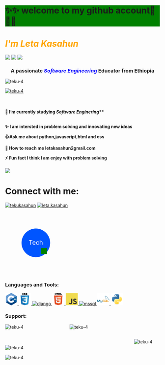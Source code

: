 

<h1 style="background-color:green;text-alignment:center"> ✨✨ welcome to my github account👋🤳🤳</h1>
<h1 align="center;"><em style="color:orange">     I'm Leta Kasahun</em></h1>
<p>
<img src="https://i.imgur.com/yourimageid.png">

<img src="https://monica.im/share/artifact?id=8CmY9jkKKNagmTqbvSpKPZ">
<img src="https://media.tenor.com/GiVLG8fDIXQAAAAM/good-day-hi.gif"></p>
<h3 align="center">A passionate <em style="color:blue">Software Engineering</em> Educator from Ethiopia</h3>

<p align="left"> <img src="https://komarev.com/ghpvc/?username=teku-4&label=Profile%20views&color=0e75b6&style=flat" alt="teku-4" /> </p>

<p align="left"> <a href="https://github.com/ryo-ma/github-profile-trophy"><img src="https://github-profile-trophy.vercel.app/?username=teku-4" alt="teku-4" /></a> </p>

<p align="left"> <a href="https://twitter.com/" target="blank"><img src="https://img.shields.io/twitter/follow/?logo=twitter&style=for-the-badge" alt="" /></a> </p>

<h4>
  🌱 I’m currently studying<em><marked> Software Enginering</marked></em>**<br><br>
  

  ✨ I am intersted in problem solving and innovating new ideas<br>
 
  👍Ask me about **python,javascript,html and css**<br>

  🌹 How to reach me **letakasahun2gmail.com**<br>

⚡ Fun fact **I think I am enjoy with problem solving**</h4>
 <p><img src="https://media.tenor.com/8N32AB5HVz0AAAAj/when-we-connect-we-thrive-thrive.gif"></p>

<h1 align="left"><strong>Connect with me:</strong></h1>
<p align="left">
<a href="https://linkedin.com/in/tekukasahun" target="blank"><img align="center" src="https://raw.githubusercontent.com/rahuldkjain/github-profile-readme-generator/master/src/images/icons/Social/linked-in-alt.svg" alt="tekukasahun" height="30" width="40" /></a>
<a href="https://instagram.com/leta.kasahun" target="blank"><img align="center" src="https://raw.githubusercontent.com/rahuldkjain/github-profile-readme-generator/master/src/images/icons/Social/instagram.svg" alt="leta.kasahun" height="30" width="40" /></a>
</p>
<p><svg width="200" height="200" viewBox="0 0 200 200" xmlns="http://www.w3.org/2000/svg">
  <circle cx="100" cy="100" r="40" fill="blue">
    <animate attributeName="r" from="40" to="60" dur="0.5s" begin="0s" repeatCount="indefinite" />
    <animate attributeName="fill" from="blue" to="cyan" dur="0.5s" begin="0s" repeatCount="indefinite" />
  </circle>
  <rect x="90" y="90" width="20" height="20" fill="green">
    <animate attributeName="x" from="90" to="130" dur="1s" begin="0s" repeatCount="indefinite" />
    <animate attributeName="y" from="90" to="130" dur="1s" begin="0s" repeatCount="indefinite" />
  </rect>
  <text x="50%" y="50%" text-anchor="middle" fill="white" font-size="20" dy=".3em">Tech</text>
</svg>
</p>
<h3 align="left">Languages and Tools:</h3>
<p align="left"> <a href="https://www.w3schools.com/cpp/" target="_blank" rel="noreferrer"> <img src="https://raw.githubusercontent.com/devicons/devicon/master/icons/cplusplus/cplusplus-original.svg" alt="cplusplus" width="40" height="40"/> </a>     <a href="https://www.w3schools.com/css/" target="_blank" rel="noreferrer"> <img src="https://raw.githubusercontent.com/devicons/devicon/master/icons/css3/css3-original-wordmark.svg" alt="css3" width="40" height="40"/> </a>    <a href="https://www.djangoproject.com/" target="_blank" rel="noreferrer">   <img src="https://cdn.worldvectorlogo.com/logos/django.svg" alt="django" width="40" height="40"/> </a>   <a href="https://www.w3.org/html/" target="_blank" rel="noreferrer"> <img src="https://raw.githubusercontent.com/devicons/devicon/master/icons/html5/html5-original-wordmark.svg" alt="html5" width="40" height="40"/> </a> <a href="https://developer.mozilla.org/en-US/docs/Web/JavaScript" target="_blank" rel="noreferrer">  <img src="https://raw.githubusercontent.com/devicons/devicon/master/icons/javascript/javascript-original.svg" alt="javascript" width="40" height="40"/> </a>   <a href="https://www.microsoft.com/en-us/sql-server" target="_blank" rel="noreferrer"> <img src="https://www.svgrepo.com/show/303229/microsoft-sql-server-logo.svg" alt="mssql" width="40" height="40"/> </a>   <a href="https://www.mysql.com/" target="_blank" rel="noreferrer"> <img src="https://raw.githubusercontent.com/devicons/devicon/master/icons/mysql/mysql-original-wordmark.svg" alt="mysql" width="40" height="40"/> </a>   <a href="https://www.python.org" target="_blank" rel="noreferrer"> <img src="https://raw.githubusercontent.com/devicons/devicon/master/icons/python/python-original.svg" alt="python" width="40" height="40"/> </a> </p>

<h3 align="left">Support:</h3>
<p><a href="https://www.buymeacoffee.com/teku-4"> <img align="left" src="https://cdn.buymeacoffee.com/buttons/v2/default-yellow.png" height="50" width="210" alt="teku-4" /></a><a href="https://ko-fi.com/teku-4"> <img align="left" src="https://cdn.ko-fi.com/cdn/kofi3.png?v=3" height="50" width="210" alt="teku-4" /></a></p><br><br>

<p><img align="left" src="https://github-readme-stats.vercel.app/api/top-langs?username=teku-4&show_icons=true&locale=en&layout=compact" alt="teku-4" /></p>

<p>&nbsp;<img align="center" src="https://github-readme-stats.vercel.app/api?username=teku-4&show_icons=true&locale=en" alt="teku-4" /></p>

<p><img align="center" src="https://github-readme-streak-stats.herokuapp.com/?user=teku-4&" alt="teku-4" /></p>




<!--
**teku-4/teku-4** is a ✨ _special_ ✨ repository because its `README.md` (this file) appears on your GitHub profile.

Here are some ideas to get you started:

- 🔭 I’m currently working on ...
- 🌱 I’m currently learning ...
- 👯 I’m looking to collaborate on ...
- 🤔 I’m looking for help with ...
- 💬 Ask me about ...
- 📫 How to reach me: ...
- 😄 Pronouns: ...
- ⚡ Fun fact: ...
-->
